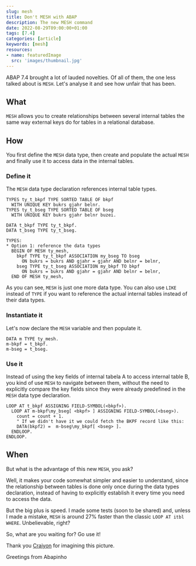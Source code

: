 ```yaml
---
slug: mesh
title: Don't MESH with ABAP
description: The new MESH command
date: 2022-08-29T09:00:00+01:00
tags: [7.4]
categories: [article]
keywords: [mesh]
resources:
- name: featuredImage
  src: 'images/thumbnail.jpg'
---
```


ABAP 7.4 brought a lot of lauded novelties. Of all of them, the one less talked about is `MESH`. Let's analyse it and see how unfair that has been.

<!--more-->

## What

`MESH` allows you to create relationships between several internal tables the same way external keys do for tables in a relational database.

## How

You first define the `MESH` data type, then create and populate the actual `MESH` and finally use it to access data in the internal tables.

### Define it

The `MESH` data type declaration references internal table types.

```abap
TYPES ty_t_bkpf TYPE SORTED TABLE OF bkpf
  WITH UNIQUE KEY bukrs gjahr belnr.
TYPES ty_t_bseg TYPE SORTED TABLE OF bseg
  WITH UNIQUE KEY bukrs gjahr belnr buzei.

DATA t_bkpf TYPE ty_t_bkpf.
DATA t_bseg TYPE ty_t_bseg.

TYPES:
* Option 1: reference the data types
  BEGIN OF MESH ty_mesh,
    bkpf TYPE ty_t_bkpf ASSOCIATION my_bseg TO bseg
      ON bukrs = bukrs AND gjahr = gjahr AND belnr = belnr,
    bseg TYPE ty_t_bseg ASSOCIATION my_bkpf TO bkpf
      ON bukrs = bukrs AND gjahr = gjahr AND belnr = belnr,
  END OF MESH ty_mesh,
```

As you can see, `MESH` is just one more data type. You can also use `LIKE` instead of `TYPE` if you want to
reference the actual internal tables instead of their data types.

### Instantiate it

Let's now declare the `MESH` variable and then populate it.

```abap
DATA m TYPE ty_mesh.
m-bkpf = t_bkpf.
m-bseg = t_bseg.
```

### Use it

Instead of using the key fields of internal tabela A to access internal table B, you kind of use `MESH` to navigate between them,
without the need to explicitly compare the key fields since they were already predefined in the `MESH` data type declaration.

```abap
LOOP AT t_bkpf ASSIGNING FIELD-SYMBOL(<bkpf>).
  LOOP AT m-bkpf\my_bseg[ <bkpf> ] ASSIGNING FIELD-SYMBOL(<bseg>).
    count = count + 1.
    " If we didn't have it we could fetch the BKPF record like this:
    DATA(bkpf2) =  m-bseg\my_bkpf[ <bseg> ].
  ENDLOOP.
ENDLOOP.
```

## When

But what is the advantage of this new `MESH`, you ask?

Well, it makes your code somewhat simpler and easier to understand, since the relationship between tables is done only once during the
data types declaration, instead of having to explicitly establish it every time you need to access the data.

But the big plus is speed. I made some tests (soon to be shared) and, unless I made a mistake, `MESH` is around 27% faster than the
classic `LOOP AT itbl WHERE`. Unbelievable, right?

So, what are you waiting for? Go use it!

Thank you [Craiyon][1] for imagining this picture.

Greetings from Abapinho

   [1]: https://www.craiyon.com/
